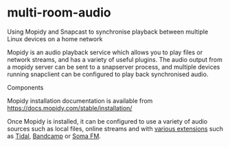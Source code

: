 # multi-room-audio
Using Mopidy and Snapcast to synchronise playback between multiple Linux devices on a home network

Mopidy is an audio playback service which allows you to play files or network streams, and has a variety of useful plugins. The audio output from a mopidy server can be sent to a snapserver process, and multiple devices running snapclient can be configured to play back synchronised audio.

Components

Mopidy installation documentation is available from https://docs.mopidy.com/stable/installation/

Once Mopidy is installed, it can be configured to use a variety of audio sources such as local files, online streams and with [various extensions](https://mopidy.com/ext/) such as [Tidal](https://mopidy.com/ext/tidal/), [Bandcamp](https://mopidy.com/ext/bandcamp/) or [Soma FM](https://mopidy.com/ext/somafm/).
